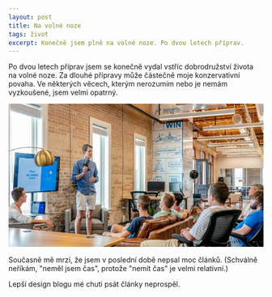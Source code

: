 ```yaml
---
layout: post
title: Na volné noze
tags: život
excerpt: Konečně jsem plně na volné noze. Po dvou letech příprav.
---
```


Po dvou letech příprav jsem se konečně vydal vstříc dobrodružství
života na volné noze. Za dlouhé přípravy může částečně moje konzervativní
povaha. Ve některých věcech, kterým nerozumím nebo je nemám vyzkoušené, jsem velmi opatrný.

![Na volné noze](/images/blog/freelancer.jpg)

Současně mě mrzí, že jsem v poslední době nepsal moc článků.
(Schválně neříkám, "neměl jsem čas", protože "nemít čas" je velmi relativní.)

Lepší design blogu mé chuti psát články neprospěl.
